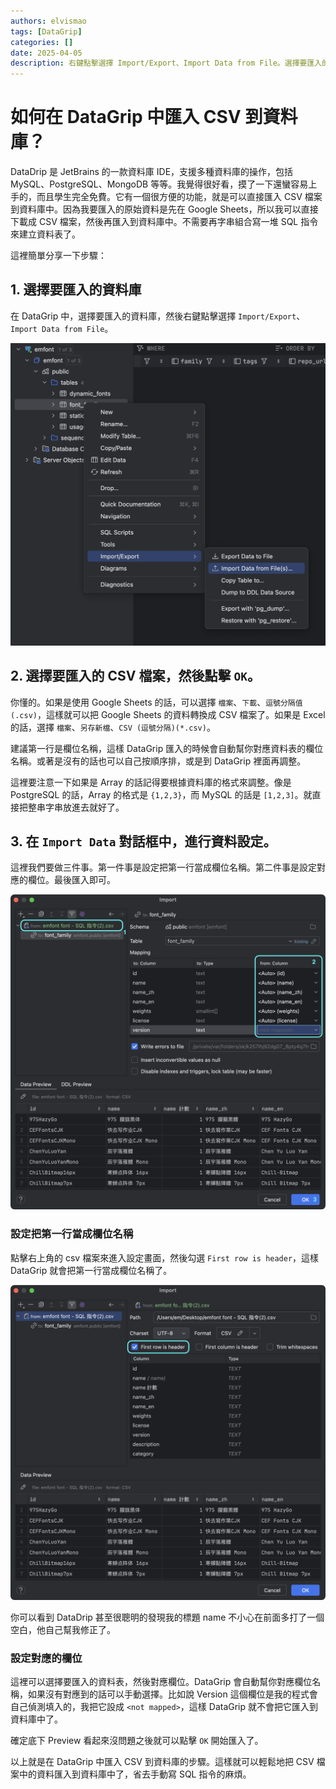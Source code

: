 ```yaml
---
authors: elvismao
tags: [DataGrip]
categories: []
date: 2025-04-05
description: 右鍵點擊選擇 Import/Export、Import Data from File。選擇要匯入的 CSV 檔案，然後點擊 OK 即可。
---
```


# 如何在 DataGrip 中匯入 CSV 到資料庫？

DataDrip 是 JetBrains 的一款資料庫 IDE，支援多種資料庫的操作，包括 MySQL、PostgreSQL、MongoDB 等等。我覺得很好看，摸了一下還蠻容易上手的，而且學生完全免費。它有一個很方便的功能，就是可以直接匯入 CSV 檔案到資料庫中。因為我要匯入的原始資料是先在 Google Sheets，所以我可以直接下載成 CSV 檔案，然後再匯入到資料庫中。不需要再字串組合寫一堆 SQL 指令來建立資料表了。

這裡簡單分享一下步驟：

## 1. 選擇要匯入的資料庫

在 DataGrip 中，選擇要匯入的資料庫，然後右鍵點擊選擇 `Import/Export`、`Import Data from File`。

![選擇要匯入的資料庫](import.webp)

## 2. 選擇要匯入的 CSV 檔案，然後點擊 `OK`。

你懂的。如果是使用 Google Sheets 的話，可以選擇 `檔案`、`下載`、`逗號分隔值 (.csv)`，這樣就可以把 Google Sheets 的資料轉換成 CSV 檔案了。如果是 Excel 的話，選擇 `檔案`、`另存新檔`、`CSV (逗號分隔)(*.csv)`。

建議第一行是欄位名稱，這樣 DataGrip 匯入的時候會自動幫你對應資料表的欄位名稱。或著是沒有的話也可以自己按順序排，或是到 DataGrip 裡面再調整。

這裡要注意一下如果是 Array 的話記得要根據資料庫的格式來調整。像是 PostgreSQL 的話，Array 的格式是 `{1,2,3}`，而 MySQL 的話是 `[1,2,3]`。就直接把整串字串放進去就好了。

## 3. 在 `Import Data` 對話框中，進行資料設定。

這裡我們要做三件事。第一件事是設定把第一行當成欄位名稱。第二件事是設定對應的欄位。最後匯入即可。


![選擇要匯入的資料表](csv.webp)

### 設定把第一行當成欄位名稱

點擊右上角的 csv 檔案來進入設定畫面，然後勾選 `First row is header`，這樣 DataGrip 就會把第一行當成欄位名稱了。

![設定把第一行當成欄位名稱](row.webp)

你可以看到 DataDrip 甚至很聰明的發現我的標題 name 不小心在前面多打了一個空白，他自己幫我修正了。

### 設定對應的欄位

這裡可以選擇要匯入的資料表，然後對應欄位。DataGrip 會自動幫你對應欄位名稱，如果沒有對應到的話可以手動選擇。比如說 Version 這個欄位是我的程式會自己偵測填入的，我把它設成 `<not mapped>`，這樣 DataGrip 就不會把它匯入到資料庫中了。

確定底下 Preview 看起來沒問題之後就可以點擊 `OK` 開始匯入了。

以上就是在 DataGrip 中匯入 CSV 到資料庫的步驟。這樣就可以輕鬆地把 CSV 檔案中的資料匯入到資料庫中了，省去手動寫 SQL 指令的麻煩。